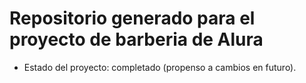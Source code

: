 <h1>Repositorio generado para el proyecto de barberia de Alura</h1>

- Estado del proyecto: completado (propenso a cambios en futuro).
